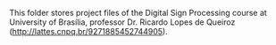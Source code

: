 This folder stores project files of the Digital Sign Processing course at University of Brasília, professor Dr. Ricardo Lopes de Queiroz (http://lattes.cnpq.br/9271885452744905).
